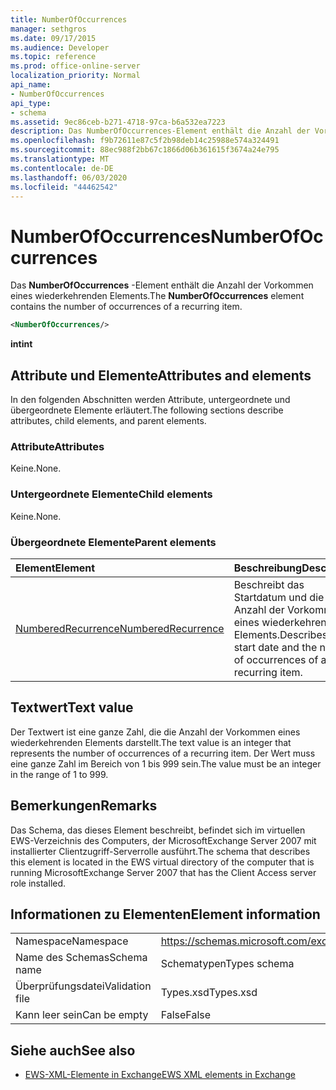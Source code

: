 ```yaml
---
title: NumberOfOccurrences
manager: sethgros
ms.date: 09/17/2015
ms.audience: Developer
ms.topic: reference
ms.prod: office-online-server
localization_priority: Normal
api_name:
- NumberOfOccurrences
api_type:
- schema
ms.assetid: 9ec86ceb-b271-4718-97ca-b6a532ea7223
description: Das NumberOfOccurrences-Element enthält die Anzahl der Vorkommen eines wiederkehrenden Elements.
ms.openlocfilehash: f9b72611e87c5f2b98deb14c25988e574a324491
ms.sourcegitcommit: 88ec988f2bb67c1866d06b361615f3674a24e795
ms.translationtype: MT
ms.contentlocale: de-DE
ms.lasthandoff: 06/03/2020
ms.locfileid: "44462542"
---
```

# <a name="numberofoccurrences"></a><span data-ttu-id="c609e-103">NumberOfOccurrences</span><span class="sxs-lookup"><span data-stu-id="c609e-103">NumberOfOccurrences</span></span>

<span data-ttu-id="c609e-104">Das **NumberOfOccurrences** -Element enthält die Anzahl der Vorkommen eines wiederkehrenden Elements.</span><span class="sxs-lookup"><span data-stu-id="c609e-104">The **NumberOfOccurrences** element contains the number of occurrences of a recurring item.</span></span> 
  
```xml
<NumberOfOccurrences/>
```

 <span data-ttu-id="c609e-105">**int**</span><span class="sxs-lookup"><span data-stu-id="c609e-105">**int**</span></span>
## <a name="attributes-and-elements"></a><span data-ttu-id="c609e-106">Attribute und Elemente</span><span class="sxs-lookup"><span data-stu-id="c609e-106">Attributes and elements</span></span>

<span data-ttu-id="c609e-107">In den folgenden Abschnitten werden Attribute, untergeordnete und übergeordnete Elemente erläutert.</span><span class="sxs-lookup"><span data-stu-id="c609e-107">The following sections describe attributes, child elements, and parent elements.</span></span>
  
### <a name="attributes"></a><span data-ttu-id="c609e-108">Attribute</span><span class="sxs-lookup"><span data-stu-id="c609e-108">Attributes</span></span>

<span data-ttu-id="c609e-109">Keine.</span><span class="sxs-lookup"><span data-stu-id="c609e-109">None.</span></span>
  
### <a name="child-elements"></a><span data-ttu-id="c609e-110">Untergeordnete Elemente</span><span class="sxs-lookup"><span data-stu-id="c609e-110">Child elements</span></span>

<span data-ttu-id="c609e-111">Keine.</span><span class="sxs-lookup"><span data-stu-id="c609e-111">None.</span></span>
  
### <a name="parent-elements"></a><span data-ttu-id="c609e-112">Übergeordnete Elemente</span><span class="sxs-lookup"><span data-stu-id="c609e-112">Parent elements</span></span>

|<span data-ttu-id="c609e-113">**Element**</span><span class="sxs-lookup"><span data-stu-id="c609e-113">**Element**</span></span>|<span data-ttu-id="c609e-114">**Beschreibung**</span><span class="sxs-lookup"><span data-stu-id="c609e-114">**Description**</span></span>|
|:-----|:-----|
|[<span data-ttu-id="c609e-115">NumberedRecurrence</span><span class="sxs-lookup"><span data-stu-id="c609e-115">NumberedRecurrence</span></span>](numberedrecurrence.md) <br/> |<span data-ttu-id="c609e-116">Beschreibt das Startdatum und die Anzahl der Vorkommen eines wiederkehrenden Elements.</span><span class="sxs-lookup"><span data-stu-id="c609e-116">Describes the start date and the number of occurrences of a recurring item.</span></span>  <br/> |
   
## <a name="text-value"></a><span data-ttu-id="c609e-117">Textwert</span><span class="sxs-lookup"><span data-stu-id="c609e-117">Text value</span></span>

<span data-ttu-id="c609e-118">Der Textwert ist eine ganze Zahl, die die Anzahl der Vorkommen eines wiederkehrenden Elements darstellt.</span><span class="sxs-lookup"><span data-stu-id="c609e-118">The text value is an integer that represents the number of occurrences of a recurring item.</span></span> <span data-ttu-id="c609e-119">Der Wert muss eine ganze Zahl im Bereich von 1 bis 999 sein.</span><span class="sxs-lookup"><span data-stu-id="c609e-119">The value must be an integer in the range of 1 to 999.</span></span>
  
## <a name="remarks"></a><span data-ttu-id="c609e-120">Bemerkungen</span><span class="sxs-lookup"><span data-stu-id="c609e-120">Remarks</span></span>

<span data-ttu-id="c609e-121">Das Schema, das dieses Element beschreibt, befindet sich im virtuellen EWS-Verzeichnis des Computers, der MicrosoftExchange Server 2007 mit installierter Clientzugriff-Serverrolle ausführt.</span><span class="sxs-lookup"><span data-stu-id="c609e-121">The schema that describes this element is located in the EWS virtual directory of the computer that is running MicrosoftExchange Server 2007 that has the Client Access server role installed.</span></span>
  
## <a name="element-information"></a><span data-ttu-id="c609e-122">Informationen zu Elementen</span><span class="sxs-lookup"><span data-stu-id="c609e-122">Element information</span></span>

|||
|:-----|:-----|
|<span data-ttu-id="c609e-123">Namespace</span><span class="sxs-lookup"><span data-stu-id="c609e-123">Namespace</span></span>  <br/> |https://schemas.microsoft.com/exchange/services/2006/types  <br/> |
|<span data-ttu-id="c609e-124">Name des Schemas</span><span class="sxs-lookup"><span data-stu-id="c609e-124">Schema name</span></span>  <br/> |<span data-ttu-id="c609e-125">Schematypen</span><span class="sxs-lookup"><span data-stu-id="c609e-125">Types schema</span></span>  <br/> |
|<span data-ttu-id="c609e-126">Überprüfungsdatei</span><span class="sxs-lookup"><span data-stu-id="c609e-126">Validation file</span></span>  <br/> |<span data-ttu-id="c609e-127">Types.xsd</span><span class="sxs-lookup"><span data-stu-id="c609e-127">Types.xsd</span></span>  <br/> |
|<span data-ttu-id="c609e-128">Kann leer sein</span><span class="sxs-lookup"><span data-stu-id="c609e-128">Can be empty</span></span>  <br/> |<span data-ttu-id="c609e-129">False</span><span class="sxs-lookup"><span data-stu-id="c609e-129">False</span></span>  <br/> |
   
## <a name="see-also"></a><span data-ttu-id="c609e-130">Siehe auch</span><span class="sxs-lookup"><span data-stu-id="c609e-130">See also</span></span>



- [<span data-ttu-id="c609e-131">EWS-XML-Elemente in Exchange</span><span class="sxs-lookup"><span data-stu-id="c609e-131">EWS XML elements in Exchange</span></span>](ews-xml-elements-in-exchange.md)


